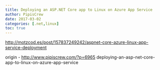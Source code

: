 ```yaml
---
title: Deploying an ASP.NET Core app to Linux on Azure App Service
author: PipisCrew
date: 2017-03-02
categories: [.net,linux]
toc: true
---
```


http://motzcod.es/post/157837249242/aspnet-core-azure-linux-app-service-deployment

origin - http://www.pipiscrew.com/?p=6965 deploying-an-asp-net-core-app-to-linux-on-azure-app-service